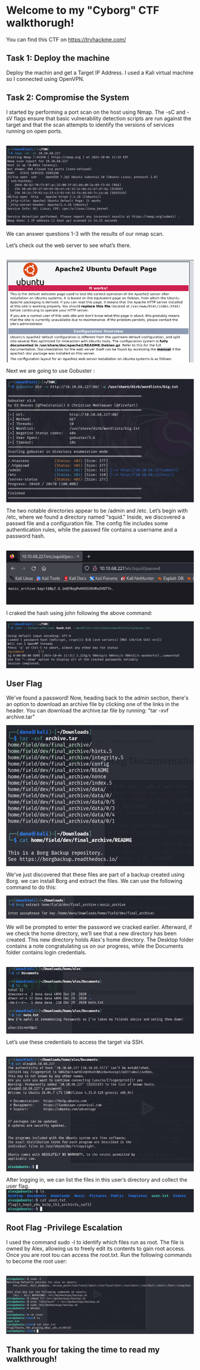 # Welcome to my "Cyborg" CTF walkthorugh!
You can find this CTF on https://tryhackme.com/

## Task 1: Deploy the machine
Deploy the machin and get a Target IP Address. I used a Kali virtual machine so I connected using OpenVPN.

## Task 2: Compromise the System
I started by performing a port scan on the host using Nmap. The -sC and -sV flags ensure that basic vulnerability detection scripts are run against the target and that the scan attempts to identify the versions of services running on open ports.
<br><br>

<img align="center" src="images/image1.png">
<br>

We can answer questions 1-3 with the results of our nmap scan.

Let’s check out the web server to see what’s there.

<br>

<img align="center" src="images/image3.png">
<br>

Next we are going to use Gobuster :
<br>

<img align="center" src="images/image2.png">
<br>

The two notable directories appear to be /admin and /etc. Let’s begin with /etc, where we found a directory named "squid."
Inside, we discovered a passwd file and a configuration file. The config file includes some authentication rules, while the passwd file contains a username and a password hash.

<br>

<img align="center" src="images/image5.png">
<br>


I craked the hash using john following the above command:
<br>

<img align="center" src="images/image6.png">
<br>

## User Flag

We've found a password! Now, heading back to the admin section, there's an option to download an archive file by clicking one of the links in the header. 
You can download the archive.tar file by running: "tar -xvf archive.tar"
<br>

<img align="center" src="images/image7.png">
<br>

We've just discovered that these files are part of a backup created using Borg. we can install Borg and extract the files.
We can use the following command to do this:
<br>

<img align="center" src="images/image13.png">
<br>


We will be prompted to enter the password we cracked earlier. Afterward, if we check the home directory, we’ll see that a new directory has been created.
This new directory holds Alex's home directory. The Desktop folder contains a note congratulating us on our progress, while the Documents folder contains login credentials.

<br>

<img align="center" src="images/image10.png">
<br>

Let’s use these credentials to access the target via SSH.

<br>

<img align="center" src="images/image11.png">
<br>

 After logging in, we can list the files in this user’s directory and collect the user flag.
<br>
<img align="center" src="images/image14.png">
<br>

## Root Flag -Privilege Escalation

I used the command sudo -l to identify which files run as root. The file is owned by Alex, allowing us to freely edit its contents to gain root access.
Once you are root tou can access the root.txt.
Run the following commands to become the root user:

<br>

<img align="center" src="images/image12.png">
<br>

## Thank you for taking the time to read my walkthrough!

